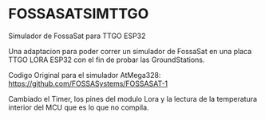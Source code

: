 # FOSSASATSIMTTGO
Simulador de FossaSat para TTGO ESP32

Una adaptacion para poder correr un simulador de FossaSat en una placa TTGO LORA ESP32 con el fin de probar las GroundStations.

Codigo Original para el simulador AtMega328: https://github.com/FOSSASystems/FOSSASAT-1

Cambiado el Timer, los pines del modulo Lora y la lectura de la temperatura interior del MCU que es lo que no compila.
